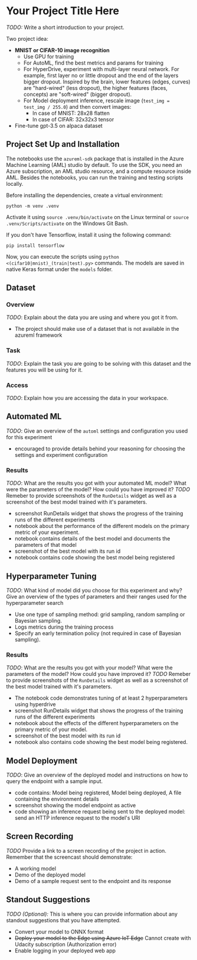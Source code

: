 # Your Project Title Here

*TODO:* Write a short introduction to your project.

Two project idea:
- **MNIST or CIFAR-10 image recognition**
  - Use GPU for training
  - For AutoML, find the best metrics and params for training
  - For HyperDrive, experiment with multi-layer neural network. For example, first layer no or little dropout and the end of the layers bigger dropout. Inspired by the brain, lower features (edges, curves) are "hard-wired" (less dropout), the higher features (faces, concepts) are "soft-wired" (bigger dropout).
  - For Model deployment inference, rescale image (`test_img = test_img / 255.0`) and then convert images:
    - In case of MNIST: 28x28 flatten
    - In case of CIFAR: 32x32x3 tensor
- Fine-tune gpt-3.5 on alpaca dataset

## Project Set Up and Installation

The notebooks use the `azureml-sdk` package that is installed in the Azure Machine Learning (AML) studio by default. To use the SDK, you need an Azure subscription, an AML studio resource, and a compute resource inside AML. Besides the notebooks, you can run the training and testing scripts locally.

Before installing the dependencies, create a virtual environment:
```
python -m venv .venv
```

Activate it using `source .venv/bin/activate` on the Linux terminal or `source .venv/Scripts/activate` on the Windows Git Bash.

If you don't have Tensorflow, install it using the following command:
```
pip install tensorflow
```

Now, you can execute the scripts using `python <(cifar10|mnist)_(train|test).py>` commands. The models are saved in native Keras format under the `models` folder.

## Dataset

### Overview
*TODO*: Explain about the data you are using and where you got it from.

- The project should make use of a dataset that is not available in the azureml framework

### Task
*TODO*: Explain the task you are going to be solving with this dataset and the features you will be using for it.

### Access
*TODO*: Explain how you are accessing the data in your workspace.

## Automated ML
*TODO*: Give an overview of the `automl` settings and configuration you used for this experiment

- encouraged to provide details behind your reasoning for choosing the settings and experiment configuration

### Results
*TODO*: What are the results you got with your automated ML model? What were the parameters of the model? How could you have improved it?
*TODO* Remeber to provide screenshots of the `RunDetails` widget as well as a screenshot of the best model trained with it's parameters.

- screenshot RunDetails widget that shows the progress of the training runs of the different experiments
- notebook about the performance of the different models on the primary metric of your experiment.
- notebook contains details of the best model and documents the parameters of that model
- screenshot of the best model with its run id
- notebook contains code showing the best model being registered

## Hyperparameter Tuning
*TODO*: What kind of model did you choose for this experiment and why? Give an overview of the types of parameters and their ranges used for the hyperparameter search

- Use one type of sampling method: grid sampling, random sampling or Bayesian sampling.
- Logs metrics during the training process
- Specify an early termination policy (not required in case of Bayesian sampling).

### Results
*TODO*: What are the results you got with your model? What were the parameters of the model? How could you have improved it?
*TODO* Remeber to provide screenshots of the `RunDetails` widget as well as a screenshot of the best model trained with it's parameters.

- The notebook code demonstrates tuning of at least 2 hyperparameters using hyperdrive
- screenshot RunDetails widget that shows the progress of the training runs of the different experiments
- notebook about the effects of the different hyperparameters on the primary metric of your model.
- screenshot of the best model with its run id
- notebook also contains code showing the best model being registered.

## Model Deployment
*TODO*: Give an overview of the deployed model and instructions on how to query the endpoint with a sample input.

- code contains: Model being registered, Model being deployed, A file containing the environment details
- screenshot showing the model endpoint as active
- code showing an inference request being sent to the deployed model: send an HTTP inference request to the model's URI

## Screen Recording
*TODO* Provide a link to a screen recording of the project in action. Remember that the screencast should demonstrate:
- A working model
- Demo of the deployed model
- Demo of a sample request sent to the endpoint and its response

## Standout Suggestions
*TODO (Optional):* This is where you can provide information about any standout suggestions that you have attempted.

- Convert your model to ONNX format
- ~~Deploy your model to the Edge using Azure IoT Edge~~ Cannot create with Udacity subscription (Authorization error)
- Enable logging in your deployed web app
